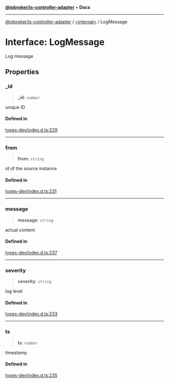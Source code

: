 [**@iobroker/js-controller-adapter**](../../README.md) • **Docs**

***

[@iobroker/js-controller-adapter](../../globals.md) / [\<internal\>](../README.md) / LogMessage

# Interface: LogMessage

Log message

## Properties

### \_id

> **\_id**: `number`

unique ID

#### Defined in

[types-dev/index.d.ts:229](https://github.com/ioBroker/ioBroker.js-controller/blob/77e3ad19ba544ef59ab9929a52ba17e35b9cc80a/packages/types-dev/index.d.ts#L229)

***

### from

> **from**: `string`

id of the source instance

#### Defined in

[types-dev/index.d.ts:231](https://github.com/ioBroker/ioBroker.js-controller/blob/77e3ad19ba544ef59ab9929a52ba17e35b9cc80a/packages/types-dev/index.d.ts#L231)

***

### message

> **message**: `string`

actual content

#### Defined in

[types-dev/index.d.ts:237](https://github.com/ioBroker/ioBroker.js-controller/blob/77e3ad19ba544ef59ab9929a52ba17e35b9cc80a/packages/types-dev/index.d.ts#L237)

***

### severity

> **severity**: `string`

log level

#### Defined in

[types-dev/index.d.ts:233](https://github.com/ioBroker/ioBroker.js-controller/blob/77e3ad19ba544ef59ab9929a52ba17e35b9cc80a/packages/types-dev/index.d.ts#L233)

***

### ts

> **ts**: `number`

timestamp

#### Defined in

[types-dev/index.d.ts:235](https://github.com/ioBroker/ioBroker.js-controller/blob/77e3ad19ba544ef59ab9929a52ba17e35b9cc80a/packages/types-dev/index.d.ts#L235)
